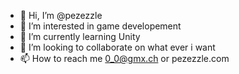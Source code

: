 - 👋 Hi, I’m @pezezzle
- 👀 I’m interested in game developement
- 🌱 I’m currently learning Unity
- 💞️ I’m looking to collaborate on what ever i want
- 📫 How to reach me 0_0@gmx.ch or pezezzle.com

<!---
pezezzle/pezezzle is a ✨ special ✨ repository because its `README.md` (this file) appears on your GitHub profile.
You can click the Preview link to take a look at your changes.
--->
